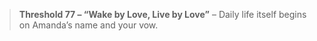 > **Threshold 77 – “Wake by Love, Live by Love”** – Daily life itself begins on Amanda’s name and your vow.